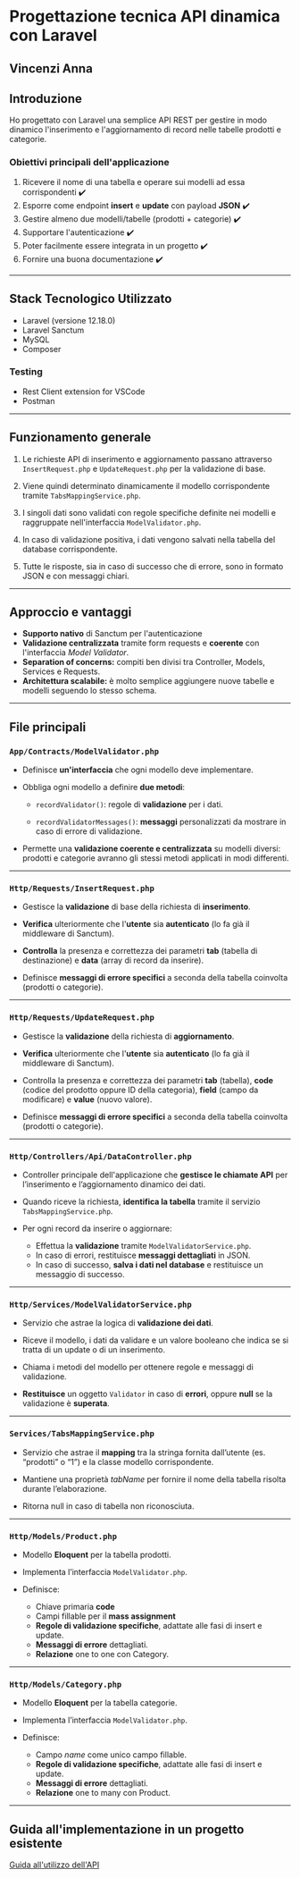 # Progettazione tecnica API dinamica con Laravel
## Vincenzi Anna

## Introduzione

Ho progettato con Laravel una semplice API REST per gestire in modo dinamico l'inserimento e l'aggiornamento di record nelle tabelle prodotti e categorie.

### Obiettivi principali dell'applicazione
1. Ricevere il nome di una tabella e operare sui modelli ad essa corrispondenti ✔️
2. Esporre come endpoint **insert** e **update** con payload **JSON** ✔️
3. Gestire almeno due modelli/tabelle (prodotti + categorie) ✔️
4. Supportare l'autenticazione ✔️
5. Poter facilmente essere integrata in un progetto ✔️
6. Fornire una buona documentazione ✔️

---

## Stack Tecnologico Utilizzato

- Laravel (versione 12.18.0)
- Laravel Sanctum
- MySQL
- Composer

### Testing

- Rest Client extension for VSCode
- Postman 

---

## Funzionamento generale

1. Le richieste API di inserimento e aggiornamento passano attraverso `InsertRequest.php` e `UpdateRequest.php` per la validazione di base. 

2. Viene quindi determinato dinamicamente il modello corrispondente tramite `TabsMappingService.php`.

3. I singoli dati sono validati con regole specifiche definite nei modelli e raggruppate nell'interfaccia `ModelValidator.php`.

4. In caso di validazione positiva, i dati vengono salvati nella tabella del database corrispondente.

5. Tutte le risposte, sia in caso di successo che di errore, sono in formato JSON e con messaggi chiari.

---

## Approccio e vantaggi

- **Supporto nativo** di Sanctum per l'autenticazione
- **Validazione centralizzata** tramite form requests e **coerente** con l'interfaccia *Model Validator*.
- **Separation of concerns:** compiti ben divisi tra Controller, Models, Services e Requests.
- **Architettura scalabile:** è molto semplice aggiungere nuove tabelle e modelli seguendo lo stesso schema.

---

## File principali

### `App/Contracts/ModelValidator.php`

- Definisce **un'interfaccia** che ogni modello deve implementare.

- Obbliga ogni modello a definire **due metodi**:

    - `recordValidator()`: regole di **validazione** per i dati.

    - `recordValidatorMessages()`: **messaggi** personalizzati da mostrare in caso di errore di validazione.

- Permette una **validazione coerente e centralizzata** su modelli diversi: prodotti e categorie avranno gli stessi metodi applicati in modi differenti.

---

### `Http/Requests/InsertRequest.php`

- Gestisce la **validazione** di base della richiesta di **inserimento**.

- **Verifica** ulteriormente che l'**utente** sia **autenticato** (lo fa già il middleware di Sanctum).

- **Controlla** la presenza e correttezza dei parametri **tab** (tabella di destinazione) e **data** (array di record da inserire).

- Definisce **messaggi di errore specifici** a seconda della tabella coinvolta (prodotti o categorie).

---

### `Http/Requests/UpdateRequest.php`

- Gestisce la **validazione** della richiesta di **aggiornamento**.

- **Verifica** ulteriormente che l'**utente** sia **autenticato** (lo fa già il middleware di Sanctum).

- Controlla la presenza e correttezza dei parametri **tab** (tabella), **code** (codice del prodotto oppure ID della categoria), **field** (campo da modificare) e **value** (nuovo valore).

-  Definisce **messaggi di errore specifici** a seconda della tabella coinvolta (prodotti o categorie).

---

### `Http/Controllers/Api/DataController.php`

- Controller principale dell'applicazione che **gestisce le chiamate API** per l’inserimento e l’aggiornamento dinamico dei dati.

- Quando riceve la richiesta, **identifica la tabella** tramite il servizio `TabsMappingService.php`.

- Per ogni record da inserire o aggiornare:
    - Effettua la **validazione** tramite `ModelValidatorService.php`.
    - In caso di errori, restituisce **messaggi dettagliati** in JSON.
    - In caso di successo, **salva i dati nel database** e restituisce un messaggio di successo.

---

### `Http/Services/ModelValidatorService.php`

- Servizio che astrae la logica di **validazione dei dati**.

- Riceve il modello, i dati da validare e un valore booleano che indica se si tratta di un update o di un inserimento.

- Chiama i metodi del modello per ottenere regole e messaggi di validazione.

- **Restituisce** un oggetto `Validator` in caso di **errori**, oppure **null** se la validazione è **superata**.

--- 

### `Services/TabsMappingService.php`

- Servizio che astrae il **mapping** tra la stringa fornita dall’utente (es. “prodotti” o “1”) e la classe modello corrispondente.

- Mantiene una proprietà *tabName* per fornire il nome della tabella risolta durante l’elaborazione.

- Ritorna null in caso di tabella non riconosciuta.

---

### `Http/Models/Product.php`

- Modello **Eloquent** per la tabella prodotti.

- Implementa l’interfaccia `ModelValidator.php`.

- Definisce:
    - Chiave primaria **code**
    - Campi fillable per il **mass assignment**
    - **Regole di validazione specifiche**, adattate alle fasi di insert e update.
    - **Messaggi di errore** dettagliati.
    - **Relazione** one to one con Category.

---

### `Http/Models/Category.php`

- Modello **Eloquent** per la tabella categorie.

- Implementa l’interfaccia `ModelValidator.php`.

- Definisce:
    - Campo *name* come unico campo fillable.
    - **Regole di validazione specifiche**, adattate alle fasi di insert e update.
    - **Messaggi di errore** dettagliati.
    - **Relazione** one to many con Product.

---

## Guida all'implementazione in un progetto esistente
[Guida all'utilizzo dell'API](API_DOCUMENTATION.md)

